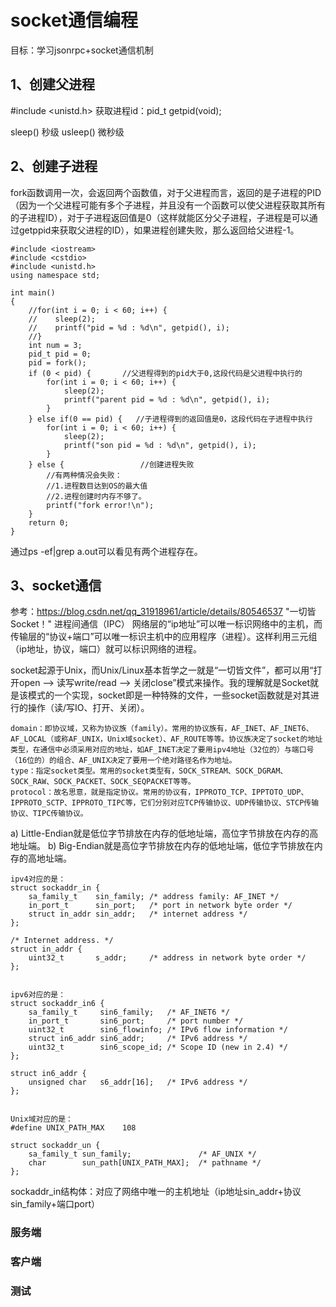 # socket通信编程
目标：学习jsonrpc+socket通信机制

## 1、创建父进程
#include <unistd.h>
获取进程id：pid_t getpid(void);

sleep() 秒级
usleep() 微秒级

## 2、创建子进程
fork函数调用一次，会返回两个函数值，对于父进程而言，返回的是子进程的PID（因为一个父进程可能有多个子进程，并且没有一个函数可以使父进程获取其所有的子进程ID），对于子进程返回值是0（这样就能区分父子进程，子进程是可以通过getppid来获取父进程的ID），如果进程创建失败，那么返回给父进程-1。
```
#include <iostream>
#include <cstdio>
#include <unistd.h>
using namespace std;

int main()
{
    //for(int i = 0; i < 60; i++) {
    //    sleep(2);
    //    printf("pid = %d : %d\n", getpid(), i);
    //}
    int num = 3;
    pid_t pid = 0;
    pid = fork();
    if (0 < pid) {       //父进程得到的pid大于0,这段代码是父进程中执行的
        for(int i = 0; i < 60; i++) {
            sleep(2);
            printf("parent pid = %d : %d\n", getpid(), i);
        }
    } else if(0 == pid) {   //子进程得到的返回值是0，这段代码在子进程中执行
        for(int i = 0; i < 60; i++) {
            sleep(2);
            printf("son pid = %d : %d\n", getpid(), i);
        }
    } else {                 //创建进程失败
        //有两种情况会失败：
        //1.进程数目达到OS的最大值
        //2.进程创建时内存不够了。
        printf("fork error!\n");
    }
    return 0;
}
```

通过ps -ef|grep a.out可以看见有两个进程存在。

## 3、socket通信
参考：https://blog.csdn.net/qq_31918961/article/details/80546537
"一切皆Socket！"
进程间通信（IPC）
网络层的“ip地址”可以唯一标识网络中的主机，而传输层的“协议+端口”可以唯一标识主机中的应用程序（进程）。这样利用三元组（ip地址，协议，端口）就可以标识网络的进程。

socket起源于Unix，而Unix/Linux基本哲学之一就是“一切皆文件”，都可以用“打开open –> 读写write/read –> 关闭close”模式来操作。我的理解就是Socket就是该模式的一个实现，socket即是一种特殊的文件，一些socket函数就是对其进行的操作（读/写IO、打开、关闭）。
```
domain：即协议域，又称为协议族（family）。常用的协议族有，AF_INET、AF_INET6、AF_LOCAL（或称AF_UNIX，Unix域socket）、AF_ROUTE等等。协议族决定了socket的地址类型，在通信中必须采用对应的地址，如AF_INET决定了要用ipv4地址（32位的）与端口号（16位的）的组合、AF_UNIX决定了要用一个绝对路径名作为地址。
type：指定socket类型。常用的socket类型有，SOCK_STREAM、SOCK_DGRAM、SOCK_RAW、SOCK_PACKET、SOCK_SEQPACKET等等。
protocol：故名思意，就是指定协议。常用的协议有，IPPROTO_TCP、IPPTOTO_UDP、IPPROTO_SCTP、IPPROTO_TIPC等，它们分别对应TCP传输协议、UDP传输协议、STCP传输协议、TIPC传输协议。
```

a) Little-Endian就是低位字节排放在内存的低地址端，高位字节排放在内存的高地址端。
b) Big-Endian就是高位字节排放在内存的低地址端，低位字节排放在内存的高地址端。


```
ipv4对应的是： 
struct sockaddr_in {
    sa_family_t    sin_family; /* address family: AF_INET */
    in_port_t      sin_port;   /* port in network byte order */
    struct in_addr sin_addr;   /* internet address */
};

/* Internet address. */
struct in_addr {
    uint32_t       s_addr;     /* address in network byte order */
};


ipv6对应的是： 
struct sockaddr_in6 { 
    sa_family_t     sin6_family;   /* AF_INET6 */ 
    in_port_t       sin6_port;     /* port number */ 
    uint32_t        sin6_flowinfo; /* IPv6 flow information */ 
    struct in6_addr sin6_addr;     /* IPv6 address */ 
    uint32_t        sin6_scope_id; /* Scope ID (new in 2.4) */ 
};

struct in6_addr { 
    unsigned char   s6_addr[16];   /* IPv6 address */ 
};


Unix域对应的是： 
#define UNIX_PATH_MAX    108

struct sockaddr_un { 
    sa_family_t sun_family;               /* AF_UNIX */ 
    char        sun_path[UNIX_PATH_MAX];  /* pathname */ 
};
```

sockaddr_in结构体：对应了网络中唯一的主机地址（ip地址sin_addr+协议sin_family+端口port）

### 服务端

### 客户端

### 测试

















